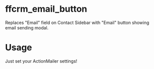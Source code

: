ffcrm_email_button
===========

Replaces "Email" field on Contact Sidebar with "Email" button showing email sending modal.

# Usage

Just set your ActionMailer settings!
